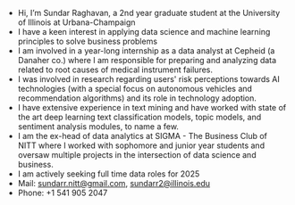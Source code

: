 - Hi, I’m Sundar Raghavan, a 2nd year graduate student at the University of Illinois at Urbana-Champaign
- I have a keen interest in applying data science and machine learning principles to solve business problems
- I am involved in a year-long internship as a data analyst at Cepheid (a Danaher co.) where I am responsible for preparing and analyzing data related to root causes of medical instrument failures.
- I was involved in research regarding users' risk perceptions towards AI technologies (with a special focus on autonomous vehicles and recommendation algorithms) and its role in technology adoption.
- I have extensive experience in text mining and have worked with state of the art deep learning text classification models, topic models, and sentiment analysis modules, to name a few.
- I am the ex-head of data analytics at SIGMA - The Business Club of NITT where I worked with sophomore and junior year students and oversaw multiple projects in the intersection of data science and business.
- I am actively seeking full time data roles for 2025
- Mail: sundarr.nitt@gmail.com, sundarr2@illinois.edu
- Phone: +1 541 905 2047

<!---
sundar911/sundar911 is a ✨ special ✨ repository because its `README.md` (this file) appears on your GitHub profile.
You can click the Preview link to take a look at your changes.
--->
